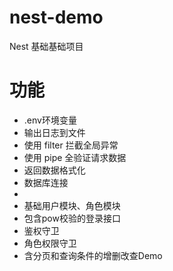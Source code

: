 # nest-demo
Nest 基础基础项目

# 功能
* .env环境变量
* 输出日志到文件
* 使用 filter 拦截全局异常
* 使用 pipe 全验证请求数据
* 返回数据格式化
* 数据库连接
* 
* 基础用户模块、角色模块
* 包含pow校验的登录接口
* 鉴权守卫
* 角色权限守卫
* 含分页和查询条件的增删改查Demo

